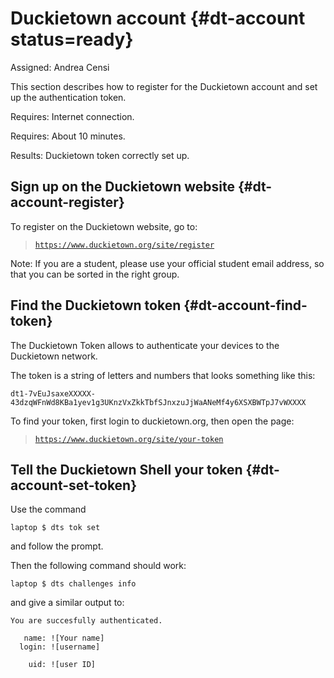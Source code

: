 # Duckietown account {#dt-account status=ready}

Assigned: Andrea Censi

This section describes how to register for the Duckietown account
and set up the authentication token.

<div class='requirements' markdown='1'>

Requires: Internet connection.

Requires: About 10 minutes.

Results: Duckietown token correctly set up.

</div>


## Sign up on the Duckietown website {#dt-account-register}

To register on the Duckietown website, go to:

> [`https://www.duckietown.org/site/register`](https://www.duckietown.org/site/register)


Note: If you are a student, please use your official student email address, so that you can be sorted in the right group.


## Find the Duckietown token {#dt-account-find-token}

The Duckietown Token allows to authenticate your devices to the Duckietown network.

The token is a string of letters and numbers that looks something like this:

    dt1-7vEuJsaxeXXXXX-43dzqWFnWd8KBa1yev1g3UKnzVxZkkTbfSJnxzuJjWaANeMf4y6XSXBWTpJ7vWXXXX

To find your token, first login to duckietown.org, then open the page:

> [`https://www.duckietown.org/site/your-token`](https://www.duckietown.org/site/your-token)


## Tell the Duckietown Shell your token {#dt-account-set-token}

Use the command

    laptop $ dts tok set
    
and follow the prompt.


Then the following command should work:

    laptop $ dts challenges info
    
and give a similar output to:
 
    You are succesfully authenticated.
     
       name: ![Your name]
      login: ![username]
   
        uid: ![user ID]
